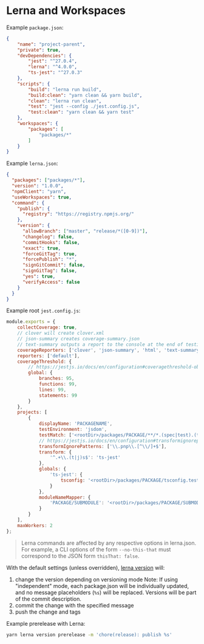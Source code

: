 # Lerna and Workspaces

Example `package.json`:

```json
{
    "name": "project-parent",
    "private": true,
    "devDependencies": {
        "jest": "^27.0.4",
        "lerna": "^4.0.0",
        "ts-jest": "^27.0.3"
    },
    "scripts": {
        "build": "lerna run build",
        "build:clean": "yarn clean && yarn build",
        "clean": "lerna run clean",
        "test": "jest --config ./jest.config.js",
        "test:clean": "yarn clean && yarn test"
    },
    "workspaces": {
        "packages": [
            "packages/*"
        ]
    }
}
```

Example `lerna.json`:

```json
{
  "packages": ["packages/*"],
  "version": "1.0.0",
  "npmClient": "yarn",
  "useWorkspaces": true,
  "command": {
    "publish": {
      "registry": "https://registry.npmjs.org/"
    },
    "version": {
      "allowBranch": ["master", "release/*([0-9])"],
      "changelog": false,
      "commitHooks": false,
      "exact": true,
      "forceGitTag": true,
      "forcePublish": "*",
      "signGitCommit": false,
      "signGitTag": false,
      "yes": true,
      "verifyAccess": false
    }
  }
}
```

Example root `jest.config.js`:

```javascript
module.exports = {
    collectCoverage: true,
    // clover will create clover.xml
    // json-summary creates coverage-summary.json
    // text-summary outputs a report to the console at the end of testing.
    coverageReporters: ['clover', 'json-summary', 'html', 'text-summary'],
    reporters: ['default'],
    coverageThreshold: {
        // https://jestjs.io/docs/en/configuration#coveragethreshold-object
        global: {
            branches: 95,
            functions: 99,
            lines: 99,
            statements: 99
        }
    },
    projects: [
        {
            displayName: 'PACKAGENAME',
            testEnvironment: 'jsdom',
            testMatch: ['<rootDir>/packages/PACKAGE/**/*.(spec|test).(ts|js)'],
            // https://jestjs.io/docs/en/configuration#transformignorepatterns-arraystring
            transformIgnorePatterns: ['\\.pnp\\.[^\\/]+$'],
            transform: {
                '^.+\\.(t|j)s$': 'ts-jest'
            },
            globals: {
                'ts-jest': {
                    tsconfig: '<rootDir>/packages/PACKAGE/tsconfig.test.json'
                }
            },
            moduleNameMapper: {
                'PACKAGE/SUBMODULE': '<rootDir>/packages/PACKAGE/SUBMODULE/index'
            }
        }
    ],
    maxWorkers: 2
};
```

> Lerna commands are affected by any respective options in lerna.json. For example, a CLI options of the form `--no-this-that` must correspond to the JSON form `thisThat: false`.

With the default settings (unless overridden), [lerna version](https://github.com/lerna/lerna/tree/main/commands/version) will:

1. change the version depending on versioning mode
   Note: If using "independent" mode, each package.json will be individually updated,
   and no message placeholders (`%s`) will be replaced. Versions will be part of the commit description.
2. commit the change with the specified message
3. push the change and tags

Example prerelease with Lerna:

```bash
yarn lerna version prerelease -m 'chore(release): publish %s'
```
